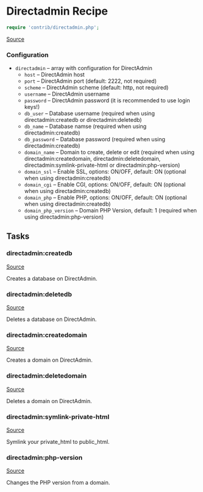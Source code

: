 <!-- DO NOT EDIT THIS FILE! -->
<!-- Instead edit contrib/directadmin.php -->
<!-- Then run bin/docgen -->

# Directadmin Recipe

```php
require 'contrib/directadmin.php';
```

[Source](/contrib/directadmin.php)



### Configuration
- `directadmin` – array with configuration for DirectAdmin
    - `host` – DirectAdmin host
    - `port` – DirectAdmin port (default: 2222, not required)
    - `scheme` – DirectAdmin scheme (default: http, not required)
    - `username` – DirectAdmin username
    - `password` – DirectAdmin password (it is recommended to use login keys!)
    - `db_user` – Database username (required when using directadmin:createdb or directadmin:deletedb)
    - `db_name` – Database namse (required when using directadmin:createdb)
    - `db_password` – Database password (required when using directadmin:createdb)
    - `domain_name` – Domain to create, delete or edit (required when using directadmin:createdomain, directadmin:deletedomain, directadmin:symlink-private-html or directadmin:php-version)
    - `domain_ssl` – Enable SSL, options: ON/OFF, default: ON (optional when using directadmin:createdb)
    - `domain_cgi` – Enable CGI, options: ON/OFF, default: ON (optional when using directadmin:createdb)
    - `domain_php` – Enable PHP, options: ON/OFF, default: ON (optional when using directadmin:createdb)
    - `domain_php_version` – Domain PHP Version, default: 1 (required when using directadmin:php-version)



## Tasks

### directadmin:createdb
[Source](https://github.com/deployphp/deployer/blob/master/contrib/directadmin.php#L76)

Creates a database on DirectAdmin.




### directadmin:deletedb
[Source](https://github.com/deployphp/deployer/blob/master/contrib/directadmin.php#L96)

Deletes a database on DirectAdmin.




### directadmin:createdomain
[Source](https://github.com/deployphp/deployer/blob/master/contrib/directadmin.php#L111)

Creates a domain on DirectAdmin.




### directadmin:deletedomain
[Source](https://github.com/deployphp/deployer/blob/master/contrib/directadmin.php#L129)

Deletes a domain on DirectAdmin.




### directadmin:symlink-private-html
[Source](https://github.com/deployphp/deployer/blob/master/contrib/directadmin.php#L145)

Symlink your private_html to public_html.




### directadmin:php-version
[Source](https://github.com/deployphp/deployer/blob/master/contrib/directadmin.php#L161)

Changes the PHP version from a domain.





